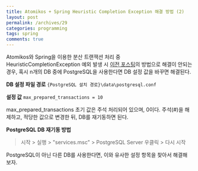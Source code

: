 ```yaml
---
title: Atomikos + Spring Heuristic Completion Exception 해결 방법 (2)
layout: post
permalink: /archives/29
categories: programming
tags: spring
comments: true
---
```

Atomikos와 Spring을 이용한 분산 트랜잭션 처리 중 HeuristicCompletionException 예외 발생 시 [이전 포스팅](https://blog.silentsoft.org/archives/26)의 방법으로 해결이 안되는 경우, 혹시 n개의 DB 중에 PostgreSQL을 사용한다면 DB 설정 값을 바꾸면 해결된다.

**DB 설정 파일 경로**
`{PostgreSQL 설치 경로}\data\postgresql.conf`

**설정 값**
`max_prepared_transactions = 10`

max_prepared_transactions 초기 값은 주석 처리되어 있으며, 0이다. 주석(#)을 해제하고, 적당한 값으로 변경한 뒤, DB를 재기동하면 된다.

**PostgreSQL DB 재기동 방법**
> 시작 > 실행 > "services.msc" > PostgreSQL Server 우클릭 > 다시 시작

PostgreSQL이 아닌 다른 DB를 사용한다면, 이와 유사한 설정 항목을 찾아서 해결해 보자.

